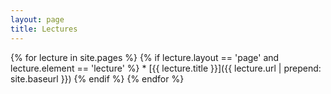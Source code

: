 ```yaml
---
layout: page
title: Lectures
---
```


{% for lecture in site.pages %}
  {% if lecture.layout == 'page' and lecture.element == 'lecture' %}
    * [{{ lecture.title }}]({{ lecture.url | prepend: site.baseurl }})
  {% endif %}
{% endfor %}